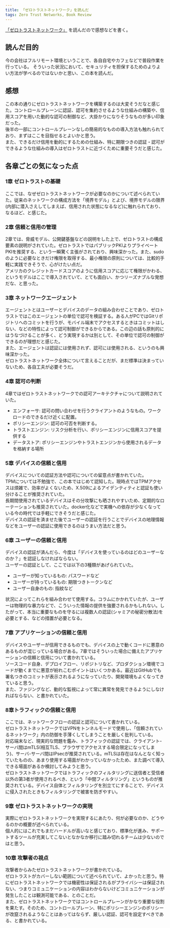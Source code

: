 ```yaml
---
title: 「ゼロトラストネットワーク」を読んだ
tags: Zero Trust Networks, Book Review
---
```


[「ゼロトラストネットワーク」](https://www.oreilly.co.jp/books/9784873118888/) を読んだので感想などを書く。
<!--more-->

## 読んだ目的
今の会社はフルリモート環境ということで、各自自宅やカフェなどで普段作業を行っている。 
そういった状況において、セキュリティを担保するためのよりよい方法が学べるのではないかと思い、この本を読んだ。

## 感想
この本の通りにゼロトラストネットワークを構築するのは大変そうだなと感じた。コントロールプレーンに認証、認可を集約させるような仕組みの構築や、信用スコアを用いた動的な認可の制御など、大掛かりになりそうなものが多い印象だった。  
後半の一部にコントロールプレーンなしの簡易的なものの導入方法も触れられており、まずはここを目指せるとよいかと思う。  
また、できるだけ信用を動的にするための仕組み、特に期限つきの認証・認可ができるような仕組みの導入はゼロトラストに近づくために重要そうだと感じた。

## 各章ごとの気になった点

### 1章 ゼロトラストの基礎

ここでは、なぜゼロトラストネットワークが必要なのかについて述べられていた。従来のネットワークの構成方法を「境界モデル」とよび、境界モデルの限界(内部に潜入さえしてしまえば、信用された状態になるなど)に触れられており、なるほど、と感じた。

### 2章 信頼と信用の管理

2章では、脅威モデル、公開鍵基盤などの説明をした上で、ゼロトラストの構成要素の説明がされていた。ゼロトラストではパブリックPKIよりプライベートPKIを推奨する、という一瞬驚く主張がされており、興味深かった。また、sudoのように必要なときだけ権限を取得する、最小権限の原則については、比較的手軽に実践できそうで、心がけたい点だ。  
アメリカのクレジットカードスコアのように信用スコアに応じて権限がかわる、というモデルはここで導入されていて、とても面白い、かつリーズナブルな発想だな、と思った。

### 3章 ネットワークエージェント

エージェントとはユーザーとデバイスのデータの組み合わせことであり、ゼロトラストではこのエージェントの単位で認可を検証する。ある人がPCではGitリポジトリへのコミットを行うが、モバイル端末でアクセスするときはコミットはしない、などの特性によって認可制御ができるからである。この辺の話も原則的にはうなづけることが多く、どう実現するかは別として、その単位で認可の制御ができるのが理想だと感じた。  
また、エージェントは認証には使用されず、認可には使用される、というのも興味深かった。  
ゼロトラストネットワーク全体について言えることだが、まだ標準は決まっていないため、各自工夫が必要そうだ。

### 4章 認可の判断

4章ではゼロトラストネットワークでの認可アーキテクチャについて説明されていた。

- エンフォーサ: 認可の問い合わせを行うクライアントのようなもの。ワークロードのできるだけ近くに配置。
- ポリシーエンジン: 認可の可否を判断する。
- トラストエンジン: リスク分析を行い、ポリシーエンジンに信用スコアを提供する
- データストア: ポリシーエンジンやトラストエンジンから使用されるデータを格納する場所

### 5章 デバイスの信頼と信用

デバイスについての認証方法や認可についての留意点が書かれていた。  
TPMについては不勉強で、この本ではじめて認知した。現時点ではTPMアクセスは煩雑で、効率がよくないため、X.509によるアイデンティティと認証も使い分けることが推奨されていた。  
長期間使用されているデバイスはその分攻撃にも晒されやすいため、定期的なローテーションも推奨されていた。docker化などで実機への依存が少なくなっている今の時代では手軽にできそうだと感じた。  
デバイスの認証を済ませた後でユーザーの認証を行うことでデバイスの地理情報などをユーザーの認証に使用できるのはうまい方法だと思う。

### 6章 ユーザーの信頼と信用

デバイスの認証が済んだら、今度は「デバイスを使っているのはどのユーザーなのか？」を認証しなければならない。  
ユーザーの認証として、ここでは以下の3種類があげられていた。  

- ユーザーが知っているもの: パスワードなど
- ユーザーが持っているもの: 期限つきトークンなど
- ユーザー自身のもの: 指紋など

状況によってこれらを組み合わせて使用する。コラムにかかれていたが、ユーザーは物理的な暴力などで、こういった情報の提供を強要されるかもしれない。したがって、本当に重要なものを守るには複数人の認証(シャミアの秘密分散法)を必要とする、などの措置が必要となる。

### 7章 アプリケーションの信頼と信用

デバイスやユーザーが信用できるものでも、デバイスの上で動くコードに悪意のあるものが混じっている場合がある。7章ではそういった場合に備えたアプリケーションの信頼と信用について書かれている。  
ソースコード自身、デプロイフロー、リポジトリなど、プロダクション環境でコードが動くまでに悪意が紛れこむポイントはいくつかある。最近はGitHubでも署名つきのコミットが表示されるようになっていたり、開発環境もよくなってきていると思う。  
また、ファジングなど、動的な監視によって常に異常を発見できるようにしなければならない、と書かれていた。

### 8章トラフィックの信頼と信用

ここでは、ネットワークフローの認証と認可について書かれている。  
ゼロトラストネットワークではVPNをトンネルモードで使用し、「信頼されているネットワーク」内の防御を手薄くしてしまうことを厳しく批判している。  
対応端末など、現実的な問題を鑑み、トラフィックの認証では、クライアント-サーバ間はmTLS(相互TLS、ブラウザでアクセスする場合限定になってしまう)、サーバ-サーバ間はIPsecが推奨されている。mTLSは存在はなんとなく知っていたものの、あまり使用する場面がわかっていなかったため、また調べて導入できる場面があるか検討してみようと思う。  
ゼロトラストネットワークではトラフィックのフィルタリングに送信者と受信者以外の第3者が使用されるべき、という「中間フィルタリング」というものが推奨されている。デバイス自体とフィルタリングを別立てにすることで、デバイスに侵入されたときもフィルタリングで被害を防ぎやすい。

### 9章 ゼロトラストネットワークの実現

実際にゼロトラストネットワークを実現するにあたり、何が必要なのか、どうやるのかの概要が述べられている。  
個人的にはこれでもまだハードルが高いなと感じており、標準化が進み、サポートするツールが充実してこないとなかなか移行に踏み切れるチームは少ないのではと思う。

### 10章 攻撃者の視点

攻撃者からみたゼロトラストネットワークが書かれている。  
ゼロトラストがカバーしない範囲について述べられていて、よかったと思う。特にゼロトラストネットワークでは機密性は保証されるがプライバシーは保証されない、つまりコミュニケーションの内容はわからないけどコミュニケーションが発生したことは観測可能である、とのことだ。  
また、ゼロトラストネットワークではコントロールプレーンがかなり重要な役割を果たす。そのため、コントロールプレーン、特にポリシーエンジンのポリシーが改竄されるようなことはあってはならず、厳しい認証、認可を設定すべきである、と書かれている。
